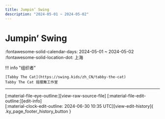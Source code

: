 ```yaml
---
title: Jumpin’ Swing
description: "2024-05-01 ~ 2024-05-02"
---
```


# Jumpin’ Swing 

:fontawesome-solid-calendar-days: 2024-05-01 ~ 2024-05-02  
:fontawesome-solid-location-dot: 上海  

!!! info "组织者"

    [Tabby The Cat](https://swing.kids/zh_CN/tabby-the-cat)  
    Tabby The Cat 摇摆舞工作室  

---

<div class="ky_page_footer" markdown>
<div class="ky_page_footer_trailing" markdown="span">
[:material-file-eye-outline:][view-raw-source-file]
[:material-file-edit-outline:][edit-info]
</div>
<div class="ky_page_footer_leading" markdown="span">
[:material-clock-edit-outline: 2024-06-30 10:35 UTC][view-edit-history]{ .ky_page_footer_history_button }
</div>
</div>

[view-raw-source-file]: https://github.com/swingdance/events/blob/main/2024/zh_CN/jumping-swing-2024.json "查看原始源文件"
[edit-info]: https://github.com/swingdance/events/issues/new?assignees=&labels=update+event&projects=&template=03-update_entity.yml&title=Update%20Event%3A%202024%2Fzh_CN%20%E2%80%A2%20Jumpin%E2%80%99%20Swing&region=zh_CN&year=2024&id=jumping-swing-2024&name=Jumpin%E2%80%99%20Swing&org_id=tabby-the-cat "编辑信息"

[view-edit-history]: https://github.com/swingdance/events/commits/main/2024/zh_CN/jumping-swing-2024.json "查看编辑历史"
